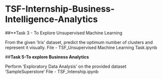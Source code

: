 # TSF-Internship-Business-Intelligence-Analytics

##**Task 3 - To Explore Unsupervised Machine Learning

From the given ‘Iris’ dataset, predict the optimum number of clusters and represent it visually.
File - TSF_Unsupervised Machine Learning Task.ipynb

##**Task 5-To explore Business Analytics**

Perform ‘Exploratory Data Analysis’ on the provided dataset ‘SampleSuperstore’
File - TSF_Intenship.ipynb
